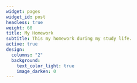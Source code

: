 ```yaml
---
widget: pages
widget_id: post
headless: true
weight: 60
title: My Homework
subtitle: This my homework during my study life.
active: true
design:
  columns: "2"
  background:
    text_color_light: true
    image_darken: 0
---
```

